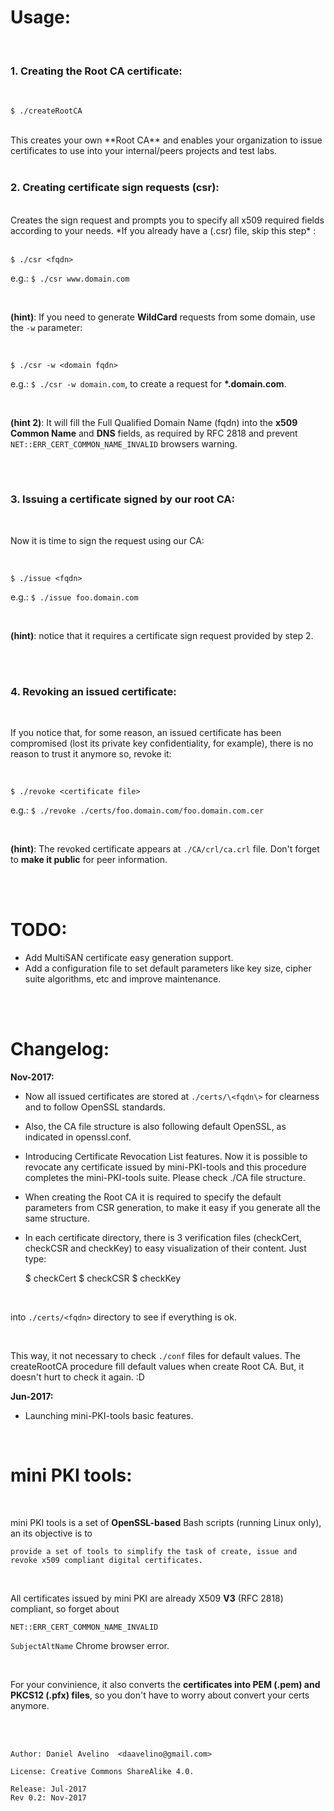 # Usage:
<br>

### 1. Creating the Root CA certificate:
<br>

    $ ./createRootCA
<br>
   This creates your own **Root CA** and enables your organization to issue certificates to use into your internal/peers projects and test labs.
<br><br>

### 2. Creating certificate sign requests (csr):
<br>
Creates the sign request and prompts you to specify all x509 required fields according to your needs.  *If you already have a (.csr) file, skip this step* :
<br><br>

    $ ./csr <fqdn>

   e.g.: ```$ ./csr www.domain.com```

 <br>
  
   **(hint)**: If you need to generate **WildCard** requests from some domain, use the ```-w``` parameter:

<br>

    $ ./csr -w <domain fqdn>



   e.g.: ```$ ./csr -w domain.com```, to create a request for **\*.domain.com**.

<br>

**(hint 2)**: It will fill the Full Qualified Domain Name (fqdn) into the **x509 Common Name** and **DNS** fields, as required by RFC 2818 and prevent `NET::ERR_CERT_COMMON_NAME_INVALID` browsers warning.

<br><br>

### 3. Issuing a certificate signed by our root CA:

<br>

Now it is time to sign the request using our CA:

<br>

    $ ./issue <fqdn>



   e.g.: ```$ ./issue foo.domain.com```

<br>

   **(hint)**: notice that it requires a certificate sign request provided by step 2.

<br><br>
### 4. Revoking an issued certificate:

<br>

If you notice that, for some reason, an issued certificate has been compromised (lost its private key confidentiality, for example), there is no reason to trust it anymore so, revoke it:

<br>

    $ ./revoke <certificate file>

   e.g.: ```$ ./revoke ./certs/foo.domain.com/foo.domain.com.cer```

<br>

   **(hint)**: The revoked certificate appears at ```./CA/crl/ca.crl``` file. Don't forget to **make it public** for peer information.
 
<br><br>

# TODO:

* Add MultiSAN certificate easy generation support.
* Add a configuration file to set default parameters like key size, cipher suite algorithms, etc and improve maintenance.

<br><br>

# Changelog:

**Nov-2017:**
* Now all issued certificates are stored at ```./certs/\<fqdn\>``` for clearness and to follow OpenSSL standards.

* Also, the CA file structure is also following default OpenSSL, as indicated in openssl.conf.

* Introducing Certificate Revocation List features.
Now it is possible to revocate any certificate issued by mini-PKI-tools and this procedure completes the mini-PKI-tools suite. Please check ./CA file structure.

* When creating the Root CA it is required to specify the default parameters from CSR generation, to make it easy if you generate all the same structure.

* In each certificate directory, there is 3 verification files (checkCert, checkCSR and checkKey) to easy visualization of their content. Just type:


    $ checkCert
    $ checkCSR
    $ checkKey

<br>

into ```./certs/<fqdn>``` directory to see if everything is ok. 

<br>

This way, it not necessary to check ```./conf``` files for default values. The createRootCA procedure fill default values when create Root CA. But, it doesn't hurt to check it again. :D

**Jun-2017:**
* Launching mini-PKI-tools basic features.

<br>

# mini PKI tools:

<br>

mini PKI tools is a set of **OpenSSL-based** Bash scripts (running Linux only), an its objective is to

    provide a set of tools to simplify the task of create, issue and revoke x509 compliant digital certificates. 

<br>

All certificates issued by mini PKI are already X509 **V3** (RFC 2818) compliant, so forget about

`NET::ERR_CERT_COMMON_NAME_INVALID`

```SubjectAltName``` Chrome browser error.

<br>

For your convinience, it also converts the **certificates into PEM (.pem) and PKCS12 (.pfx) files**, so you don't have to worry about convert your certs anymore.

<br><br>

```
Author: Daniel Avelino  <daavelino@gmail.com>

License: Creative Commons ShareAlike 4.0.

Release: Jul-2017
Rev 0.2: Nov-2017
```
<br><br>
